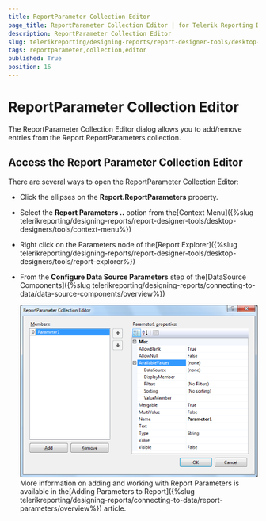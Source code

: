 ```yaml
---
title: ReportParameter Collection Editor
page_title: ReportParameter Collection Editor | for Telerik Reporting Documentation
description: ReportParameter Collection Editor
slug: telerikreporting/designing-reports/report-designer-tools/desktop-designers/tools/reportparameter-collection-editor
tags: reportparameter,collection,editor
published: True
position: 16
---
```


# ReportParameter Collection Editor



The ReportParameter Collection Editor dialog allows you to        add/remove entries from the Report.ReportParameters collection.

## Access the Report Parameter Collection Editor

There are several ways to open the ReportParameter Collection Editor:        

* Click the ellipses on the __Report.ReportParameters__  property.

* Select the __Report Parameters ..__  option from the[Context Menu]({%slug telerikreporting/designing-reports/report-designer-tools/desktop-designers/tools/context-menu%})

* Right click on the Parameters node of the[Report Explorer]({%slug telerikreporting/designing-reports/report-designer-tools/desktop-designers/tools/report-explorer%})

* From the __Configure Data Source Parameters__  step of the[DataSource Components]({%slug telerikreporting/designing-reports/connecting-to-data/data-source-components/overview%})

  

  ![](images/ReportParameterEditor.png)More information on adding and working with Report Parameters is available in the[Adding Parameters to Report]({%slug telerikreporting/designing-reports/connecting-to-data/report-parameters/overview%}) article.
    


